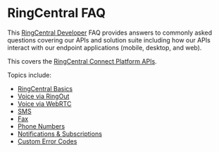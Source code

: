 # RingCentral FAQ

This [RingCentral Developer](https://developers.ringcentral.com) FAQ provides answers to commonly asked questions covering our APIs and solution suite including how our APIs interact with our endpoint applications (mobile, desktop, and web).

This covers the [RingCentral Connect Platform APIs](https://developers.ringcentral.com).

Topics include:

* [RingCentral Basics](basics.md)
* [Voice via RingOut](voice_ringout.md)
* [Voice via WebRTC](voice_webrtc.md)
* [SMS](sms.md)
* [Fax](fax.md)
* [Phone Numbers](phone_numbers.md)
* [Notifications & Subscriptions](notifications_subscriptions.md)
* [Custom Error Codes](errors.md)

